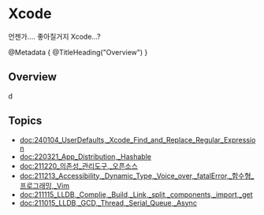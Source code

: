 # Xcode

언젠가.... 좋아질거지 Xcode...?

@Metadata {
   @TitleHeading("Overview")
}

## Overview

d

## Topics
- <doc:240104_UserDefaults,_Xcode_Find_and_Replace_Regular_Expression>
- <doc:220321_App_Distribution,_Hashable>
- <doc:211220_의존성_관리도구,_오픈소스>
- <doc:211213_Accessibility,_Dynamic_Type,_Voice_over,_fatalError,_함수형_프로그래밍,_Vim>
- <doc:211115_LLDB,_Complie,_Build,_Link,_split,_components,_import,_get>
- <doc:211015_LLDB,_GCD,_Thread,_Serial_Queue,_Async>